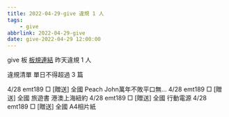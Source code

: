 ```yaml
---
title: 2022-04-29-give 違規 1 人
tags:
    - give
abbrlink: 2022-04-29-give
date: give-2022-04-29 12:00:00
---
```

give 板 [板規連結](https://www.ptt.cc/bbs/give/M.1612495900.A.C32.html)
昨天違規 1 人
<!-- more -->

違規清單
單日不得超過 3 篇

4/28 emt189 □ [贈送] 全國 Peach John萬年不敗平口無…
4/28 emt189 □ [贈送] 全國 旅遊書 港澳上海紐約
4/28 emt189 □ [贈送] 全國 行動電源
4/28 emt189 □ [贈送] 全國 A4相片紙